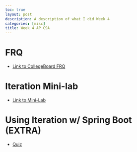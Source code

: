 ```yaml
---
toc: true
layout: post
description: A description of what I did Week 4
categories: [misc]
title: Week 4 AP CSA
---
```

# FRQ
- [Link to CollegeBoard FRQ](https://rohanj.dev/apcsa_fastpages/cb/2022/09/16/cb-frq.html)

# Iteration Mini-lab
- [Link to Mini-Lab](https://rohanj.dev/apcsa_fastpages/pbl/2022/09/13/iteration.html)

# Using Iteration w/ Spring Boot (EXTRA)
- [Quiz](https://spring.rohanj.dev/quiz)

<script src="https://utteranc.es/client.js" repo="rjawesome/fastpages_comments" issue-term="pathname" theme="github-light" crossorigin="anonymous" async>
</script>